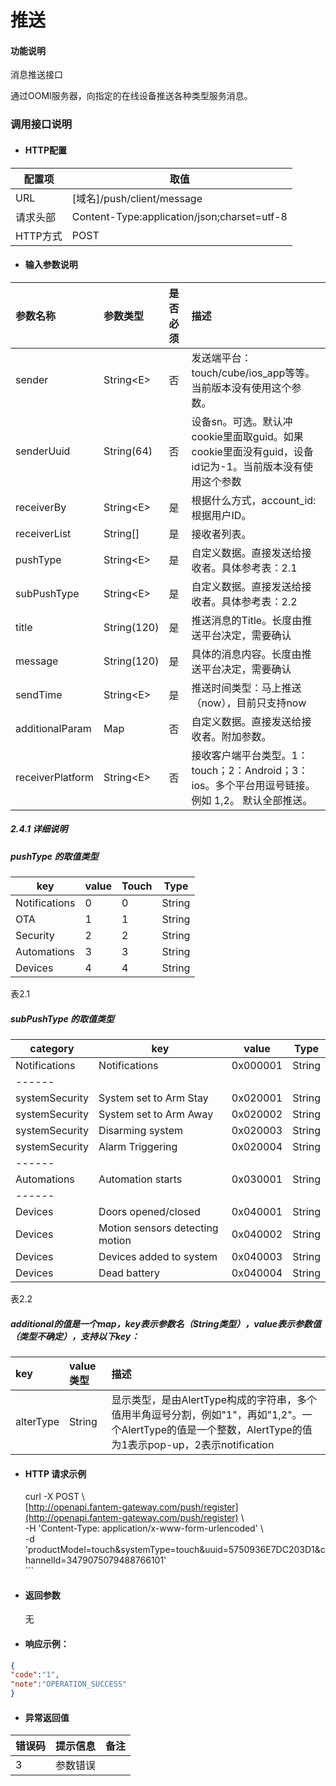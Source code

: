 # 推送

#### 功能说明

消息推送接口

通过OOMI服务器，向指定的在线设备推送各种类型服务消息。

### 调用接口说明

* #### HTTP配置

| 配置项 | 取值 |
| --- | --- |
| URL | \[域名\]/push/client/message |
| 请求头部 | Content-Type:application/json;charset=utf-8 |
| HTTP方式 | POST |

* #### 输入参数说明

| 参数名称 | 参数类型 | 是否必须 | 描述 |
| :--- | :--- | :--- | :--- |
| sender | String&lt;E&gt; | 否 | 发送端平台：touch/cube/ios\_app等等。当前版本没有使用这个参数。 |
| senderUuid | String\(64\) | 否 | 设备sn。可选。默认冲cookie里面取guid。如果cookie里面没有guid，设备id记为-1。当前版本没有使用这个参数 |
| receiverBy | String&lt;E&gt; | 是 | 根据什么方式，account\_id:根据用户ID。 |
| receiverList | String\[\] | 是 | 接收者列表。 |
| pushType | String&lt;E&gt; | 是 | 自定义数据。直接发送给接收者。具体参考表：2.1 |
| subPushType | String&lt;E&gt; | 是 | 自定义数据。直接发送给接收者。具体参考表：2.2 |
| title | String\(120\) | 是 | 推送消息的Title。长度由推送平台决定，需要确认 |
| message | String\(120\) | 是 | 具体的消息内容。长度由推送平台决定，需要确认 |
| sendTime | String&lt;E&gt; | 是 | 推送时间类型：马上推送（now），目前只支持now |
| additionalParam | Map | 否 | 自定义数据。直接发送给接收者。附加参数。 |
| receiverPlatform | String&lt;E&gt; | 否 | 接收客户端平台类型。1：touch；2：Android；3：ios。多个平台用逗号链接。例如 1,2。 默认全部推送。 |

##### 2.4.1 详细说明

##### pushType 的取值类型

| key | value | Touch | Type |
| --- | --- | --- | --- |
| Notifications | 0 | 0 | String |
| OTA | 1 | 1 | String |
| Security | 2 | 2 | String |
| Automations | 3 | 3 | String |
| Devices | 4 | 4 | String |

表2.1

##### subPushType 的取值类型

| category | key | value | Type |
| --- | --- | --- | --- |
| Notifications | Notifications | 0x000001 | String |
| ------ |  |  |  |
| systemSecurity | System set to Arm Stay | 0x020001 | String |
| systemSecurity | System set to Arm Away | 0x020002 | String |
| systemSecurity | Disarming system | 0x020003 | String |
| systemSecurity | Alarm Triggering | 0x020004 | String |
| ------ |  |  |  |
| Automations | Automation starts | 0x030001 | String |
| ------ |  |  |  |
| Devices | Doors opened/closed | 0x040001 | String |
| Devices | Motion sensors detecting motion | 0x040002 | String |
| Devices | Devices added to system | 0x040003 | String |
| Devices | Dead battery | 0x040004 | String |

表2.2

##### additional的值是一个map，key表示参数名（String类型），value表示参数值（类型不确定），支持以下key：

| key | value类型 | 描述 |
| :--- | :--- | :--- |
| alterType | String | 显示类型，是由AlertType构成的字符串，多个值用半角逗号分割，例如"1"，再如"1,2"。一个AlertType的值是一个整数，AlertType的值为1表示pop-up，2表示notification |

* #### HTTP 请求示例

  curl -X POST \  
  [http://openapi.fantem-gateway.com/push/register](http://openapi.fantem-gateway.com/push/register) \  
  -H 'Content-Type: application/x-www-form-urlencoded' \  
  -d 'productModel=touch&systemType=touch&uuid=5750936E7DC203D1&channelId=3479075079488766101'  
  \`\`\`

* #### 返回参数

  无

* #### 响应示例：

```json
{
"code":"1",
"note":"OPERATION_SUCCESS"
}
```

* #### 异常返回值

| 错误码 | 提示信息 | 备注 |
| :--- | :--- | :--- |
| 3 | 参数错误 |  |



